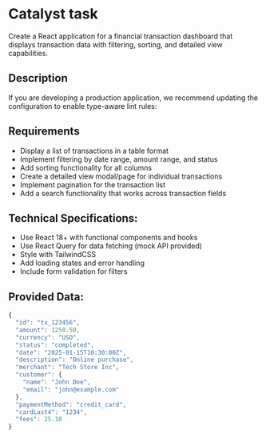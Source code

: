 # Catalyst task

Create a React application for a financial transaction dashboard that displays
transaction data with filtering, sorting, and detailed view capabilities.

## Description

If you are developing a production application, we recommend updating the configuration to enable type-aware lint rules:

## Requirements

- Display a list of transactions in a table format
- Implement filtering by date range, amount range, and status
- Add sorting functionality for all columns
- Create a detailed view modal/page for individual transactions
- Implement pagination for the transaction list
- Add a search functionality that works across transaction fields

## Technical Specifications:

- Use React 18+ with functional components and hooks
- Use React Query for data fetching (mock API provided)
- Style with TailwindCSS
- Add loading states and error handling
- Include form validation for filters

## Provided Data:

```js
{
  "id": "tx_123456",
  "amount": 1250.50,
  "currency": "USD",
  "status": "completed",
  "date": "2025-01-15T10:30:00Z",
  "description": "Online purchase",
  "merchant": "Tech Store Inc",
  "customer": {
    "name": "John Doe",
    "email": "john@example.com"
  },
  "paymentMethod": "credit_card",
  "cardLast4": "1234",
  "fees": 25.10
}
```
